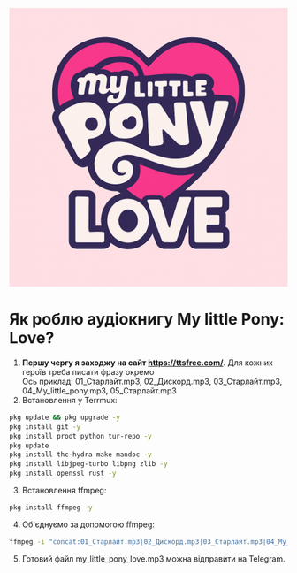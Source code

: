 ![](img/35cfdead-7acc-4a51-8a93-b8bf6c063d07.png)
# Як роблю аудіокнигу My little Pony: Love?
1. **Першу чергу я заходжу на сайт https://ttsfree.com/**. Для кожних героїв треба писати фразу окремо <br>
Ось приклад: 01_Старлайт.mp3, 02_Дискорд.mp3, 03_Старлайт.mp3, 04_My_little_pony.mp3, 05_Старлайт.mp3
2. Встановлення у Terrmux: <br>
```bash
pkg update && pkg upgrade -y
pkg install git -y
pkg install proot python tur-repo -y
pkg update
pkg install thc-hydra make mandoc -y
pkg install libjpeg-turbo libpng zlib -y
pkg install openssl rust -y
```
3. Встановлення ffmpeg: <br>
```bash
pkg install ffmpeg -y
```
4. Об'єднуємо за допомогою ffmpeg: <br>
```bash
ffmpeg -i "concat:01_Старлайт.mp3|02_Дискорд.mp3|03_Старлайт.mp3|04_My_little_pony.mp3|05_Старлайт.mp3" -acodec copy my_little_pony_love.mp3
```
5. Готовий файл my_little_pony_love.mp3 можна відправити на Telegram.
